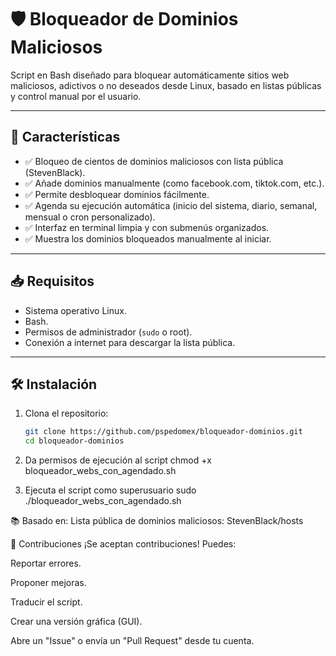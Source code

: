 # 🛡️ Bloqueador de Dominios Maliciosos

Script en Bash diseñado para bloquear automáticamente sitios web maliciosos, adictivos o no deseados desde Linux, basado en listas públicas y control manual por el usuario.

---

## 🚀 Características

- ✅ Bloqueo de cientos de dominios maliciosos con lista pública (StevenBlack).
- ✅ Añade dominios manualmente (como facebook.com, tiktok.com, etc.).
- ✅ Permite desbloquear dominios fácilmente.
- ✅ Agenda su ejecución automática (inicio del sistema, diario, semanal, mensual o cron personalizado).
- ✅ Interfaz en terminal limpia y con submenús organizados.
- ✅ Muestra los dominios bloqueados manualmente al iniciar.

---

## 📥 Requisitos

- Sistema operativo Linux.
- Bash.
- Permisos de administrador (`sudo` o root).
- Conexión a internet para descargar la lista pública.

---

## 🛠️ Instalación

1. Clona el repositorio:
   ```bash
   git clone https://github.com/pspedomex/bloqueador-dominios.git
   cd bloqueador-dominios

2. Da permisos de ejecución al script
   chmod +x bloqueador_webs_con_agendado.sh
   
3. Ejecuta el script como superusuario
   sudo ./bloqueador_webs_con_agendado.sh

📚 Basado en:
Lista pública de dominios maliciosos: StevenBlack/hosts

🙌 Contribuciones
¡Se aceptan contribuciones! Puedes:

Reportar errores.

Proponer mejoras.

Traducir el script.

Crear una versión gráfica (GUI).

Abre un "Issue" o envía un "Pull Request" desde tu cuenta.


